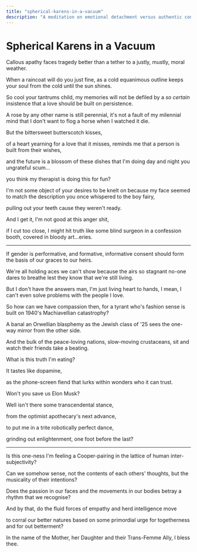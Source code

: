 ```yaml
---
title: "spherical-karens-in-a-vacuum"
description: "A meditation on emotional detachment versus authentic connection, exploring the balance between protection and vulnerability."
---
```


# Spherical Karens in a Vacuum

Callous apathy faces tragedy better than a tether to a justly, mustly, moral weather.

When a raincoat will do you just fine, as a cold equanimous outline keeps your soul from the cold until the sun shines.

So cool your tantrums child, my memories will not be defiled by a _so certain_ insistence that a love should be built on persistence.

A rose by any other name is still perennial, it's not a fault of my milennial mind that I don't want to flog a horse when I watched it die.

But the bittersweet butterscotch kisses,

of a heart yearning for a love that it misses,
reminds me that a person is built from their wishes,

and the future is a blossom of these dishes that I'm doing day and night you ungrateful scum...

you think my therapist is doing this for fun?

I'm not some object of your desires to be knelt on because my face seemed to match the description you once whispered to the boy fairy,

pulling out your teeth cause they weren't ready.

And I get it, I'm not good at this anger shit,

if I cut too close, I might hit truth like some blind surgeon in a confession booth, covered in bloody art...eries.

-----

If gender is performative, and formative, informative consent should form the basis of our graces to our heirs.

We're all holding aces we can't show because the airs so stagnant no-one dares to breathe lest they know that we're still living.

But I don't have the answers man, I'm just living heart to hands, I mean, I can't even solve problems with the people I love.

So how can we have compassion then, for a tyrant who's fashion sense is built on 1940's Machiavellian catastrophy?

A banal an Orwellian blasphemy as the Jewish class of '25 sees the one-way mirror from the other side.

And the bulk of the peace-loving nations, slow-moving crustaceans, sit and watch their friends take a beating.

What is this truth I'm eating?

It tastes like dopamine,

as the phone-screen fiend that lurks within wonders who it can trust.

Won't you save us Elon Musk?

Well isn't there some transcendental stance,

from the optimist apothecary's next advance,

to put me in a trite robotically perfect dance,

grinding out enlightenment, one foot before the last?

------

Is this one-ness I'm feeling a Cooper-pairing in the lattice of human inter-subjectivity?

Can we somehow sense, not the contents of each others' thoughts, but the musicality of their intentions?

Does the passion in our faces and the movements in our bodies betray a rhythm that we recognise?

And by that, do the fluid forces of empathy and herd intelligence move

to corral our better natures based on some primordial urge for togetherness and for out betterment?


In the name of the Mother, her Daughter and their Trans-Femme Ally, I bless thee.

